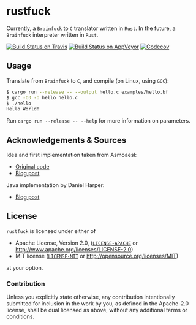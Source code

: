 # rustfuck

Currently, a `Brainfuck` to `C` translator written in `Rust`. In the future, a `Brainfuck` interpreter written
in `Rust`.

[![Build Status on Travis](https://travis-ci.org/BMeu/rustfuck.svg?branch=master)](https://travis-ci.org/BMeu/rustfuck)
[![Build Status on AppVeyor](https://ci.appveyor.com/api/projects/status/2ur0b2bqvopb96y9?svg=true)](https://ci.appveyor.com/project/BMeu/rustfuck)
[![Codecov](https://codecov.io/gh/BMeu/rustfuck/branch/master/graph/badge.svg)](https://codecov.io/gh/BMeu/rustfuck)

## Usage

Translate from `Brainfuck` to `C`, and compile (on Linux, using `GCC`):

```bash
$ cargo run --release -- --output hello.c examples/hello.bf
$ gcc -O3 -o hello hello.c
$ ./hello
Hello World!
```

Run `cargo run --release -- --help` for more information on parameters.

## Acknowledgements & Sources

Idea and first implementation taken from Asmoaesl:

 * [Original code](https://gist.github.com/asmoaesl/7ee78589cfb770104edeaec710aa61f9)
 * [Blog post](https://medium.com/@CanHasCommunism/making-a-brainf-ck-to-c-compiler-in-rust-10f0c01a282d)

Java implementation by Daniel Harper:

 * [Blog post](https://medium.com/@djhworld/writing-a-brainfuck-compiler-in-java-706dfc5ba23b)

## License

`rustfuck` is licensed under either of
             
 * Apache License, Version 2.0, ([`LICENSE-APACHE`](LICENSE-APACHE) or http://www.apache.org/licenses/LICENSE-2.0)
 * MIT license ([`LICENSE-MIT`](LICENSE-MIT) or http://opensource.org/licenses/MIT)

at your option.

### Contribution

Unless you explicitly state otherwise, any contribution intentionally submitted
for inclusion in the work by you, as defined in the Apache-2.0 license, shall be dual licensed as above, without any
additional terms or conditions.

